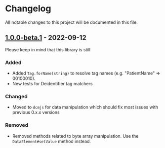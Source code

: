 # Changelog
All notable changes to this project will be documented in this file.

## [1.0.0-beta.1] - 2022-09-12
Please keep in mind that this library is still 
### Added
- Added `Tag.forName(string)` to resolve tag names (e.g. "PatientName" => 00100010).
- New tests for Deidentifier tag matchers

### Changed
- Moved to `dcmjs` for data manipulation which should fix most issues with previous 0.x.x versions

### Removed
- Removed methods related to byte array manipulation. Use the `DataElement#setValue` method instead.

[1.0.0-beta.1]: https://github.com/UMEssen/dicom-deidentifier-ts